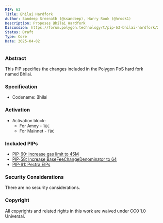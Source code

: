 ```yaml
---
PIP: 63
Title: Bhilai Hardfork
Author: Sandeep Sreenath (@ssandeep), Harry Rook (@hrook1)
Description: Proposes Bhilai Hardfork 
Discussion: https://forum.polygon.technology/t/pip-63-bhilai-hardfork/20872
Status: Draft
Type: Core
Date: 2025-04-02
---
```


### Abstract
This PIP specifies the changes included in the Polygon PoS hard fork named Bhilai.

### Specification

* Codename: Bhilai 

### Activation

- Activation block:
  * For Amoy - `TBC`
  * For Mainnet - `TBC`

### Included PIPs
* [PIP-60: Increase gas limit to 45M](https://github.com/maticnetwork/Polygon-Improvement-Proposals/blob/main/PIPs/PIP-60.md)
* [PIP-58: Increase BaseFeeChangeDenominator to 64](https://github.com/maticnetwork/Polygon-Improvement-Proposals/blob/main/PIPs/PIP-58.md)
* [PIP-61: Pectra EIPs](https://github.com/maticnetwork/Polygon-Improvement-Proposals/blob/main/PIPs/PIP-61.md)

### Security Considerations 
There are no security considerations. 

### Copyright
All copyrights and related rights in this work are waived under CC0 1.0 Universal.
